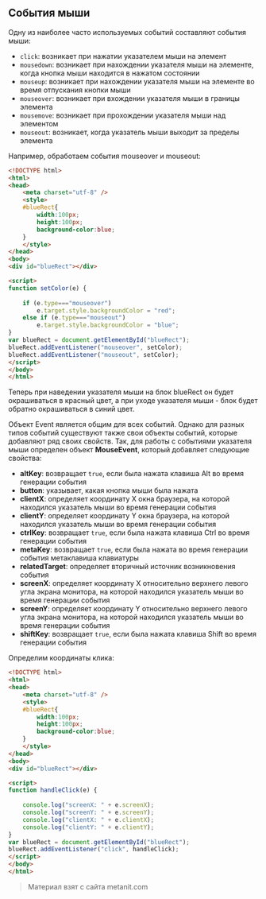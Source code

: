 ## События мыши

Одну из наиболее часто используемых событий составляют события мыши:
- `click`: возникает при нажатии указателем мыши на элемент
- `mousedown`: возникает при нахождении указателя мыши на элементе, когда кнопка мыши находится в нажатом состоянии
- `mouseup`: возникает при нахождении указателя мыши на элементе во время отпускания кнопки мыши
- `mouseover`: возникает при вхождении указателя мыши в границы элемента
- `mousemove`: возникает при прохождении указателя мыши над элементом
- `mouseout`: возникает, когда указатель мыши выходит за пределы элемента

Например, обработаем события mouseover и mouseout:

```html
<!DOCTYPE html>
<html>
<head>
    <meta charset="utf-8" />
    <style>
    #blueRect{
        width:100px;
        height:100px;
        background-color:blue;
    }
    </style>
</head>
<body>
<div id="blueRect"></div>

<script>
function setColor(e) {
    
    if (e.type==="mouseover")
        e.target.style.backgroundColor = "red";
    else if (e.type==="mouseout")
        e.target.style.backgroundColor = "blue";
}
var blueRect = document.getElementById("blueRect");
blueRect.addEventListener("mouseover", setColor);
blueRect.addEventListener("mouseout", setColor);
</script>
</body>
</html>
```

Теперь при наведении указателя мыши на блок blueRect он будет окрашиваться в красный цвет, а при уходе указателя мыши - блок будет обратно окрашиваться в синий цвет.

Объект Event является общим для всех событий. Однако для разных типов событий существуют также свои объекты событий, которые добавляют ряд своих свойств. Так, для работы с событиями указателя мыши определен объект **MouseEvent**, который добавляет следующие свойства:
- **altKey**: возвращает `true`, если была нажата клавиша Alt во время генерации события
- **button**: указывает, какая кнопка мыши была нажата
- **clientX**: определяет координату Х окна браузера, на которой находился указатель мыши во время генерации события
- **clientY**: определяет координату Y окна браузера, на которой находился указатель мыши во время генерации события
- **ctrlKey**: возвращает `true`, если была нажата клавиша Ctrl во время генерации события
- **metaKey**: возвращает `true`, если была нажата во время генерации события метаклавиша клавиатуры
- **relatedTarget**: определяет вторичный источник возникновения события
- **screenX**: определяет координату Х относительно верхнего левого угла экрана монитора, на которой находился указатель мыши во время генерации события
- **screenY**: определяет координату Y относительно верхнего левого угла экрана монитора, на которой находился указатель мыши во время генерации события
- **shiftKey**: возвращает `true`, если была нажата клавиша Shift во время генерации события

Определим координаты клика:

```html
<!DOCTYPE html>
<html>
<head>
    <meta charset="utf-8" />
    <style>
    #blueRect{
        width:100px;
        height:100px;
        background-color:blue;
    }
    </style>
</head>
<body>
<div id="blueRect"></div>

<script>
function handleClick(e) {
    
    console.log("screenX: " + e.screenX);
    console.log("screenY: " + e.screenY);
    console.log("clientX: " + e.clientX);
    console.log("clientY: " + e.clientY);
}
var blueRect = document.getElementById("blueRect");
blueRect.addEventListener("click", handleClick);
</script>
</body>
</html>
```


> Материал взят с сайта metanit.com